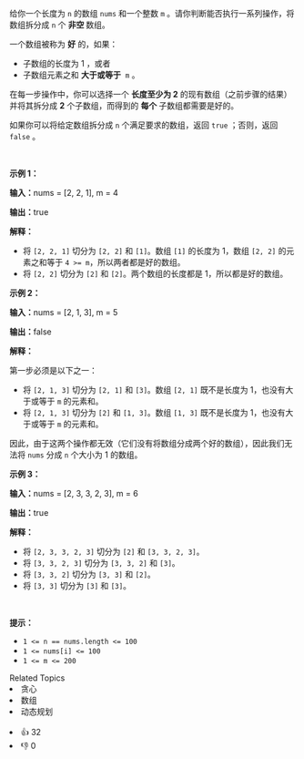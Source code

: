 <p>给你一个长度为 <code>n</code> 的数组 <code>nums</code> 和一个整数 <code>m</code> 。请你判断能否执行一系列操作，将数组拆分成 <code>n</code> 个 <strong>非空 </strong>数组。</p>

<p>一个数组被称为 <strong>好</strong> 的，如果：</p>

<ul> 
 <li>子数组的长度为 1 ，或者</li> 
 <li>子数组元素之和 <strong>大于或等于</strong>&nbsp; <code>m</code> 。</li> 
</ul>

<p>在每一步操作中，你可以选择一个 <strong>长度至少为 2</strong> 的现有数组（之前步骤的结果） 并将其拆分成 <strong>2</strong> 个子数组，而得到的 <strong>每个</strong> 子数组都需要是好的。</p>

<p>如果你可以将给定数组拆分成 <code>n</code> 个满足要求的数组，返回 <code>true</code><em> </em>；否则，返回 <code>false</code> 。</p>

<p>&nbsp;</p>

<p><strong class="example">示例 1：</strong></p>

<div class="example-block"> 
 <p><span class="example-io"><b>输入：</b>nums = [2, 2, 1], m = 4</span></p> 
</div>

<p><span class="example-io"><b>输出：</b>true</span></p>

<p><strong>解释：</strong></p>

<ul> 
 <li>将 <code>[2, 2, 1]</code> <span class="example-io">切分为</span> <code>[2, 2]</code> 和&nbsp;<code>[1]</code>。数组 <code>[1]</code> 的长度为 1，数组 <code>[2, 2]</code> 的元素之和等于 <code>4 &gt;= m</code>，所以两者都是好的数组。</li> 
 <li>将 <code>[2, 2]</code> <span class="example-io">切分为</span> <code>[2]</code> 和&nbsp;<code>[2]</code>。两个数组的长度都是 1，所以都是好的数组。</li> 
</ul>

<p><strong class="example">示例 2：</strong></p>

<div class="example-block"> 
 <p><span class="example-io"><b>输入：</b></span><span class="example-io">nums = [2, 1, 3], m = 5</span></p> 
</div>

<p><span class="example-io"><b>输出：</b></span><span class="example-io">false</span></p>

<p><strong>解释：</strong></p>

<p>第一步必须是以下之一：</p>

<ul> 
 <li>将&nbsp;<code>[2, 1, 3]</code> <span class="example-io">切分为</span> <code>[2, 1]</code> 和&nbsp;<code>[3]</code>。数组&nbsp;<code>[2, 1]</code> 既不是长度为 1，也没有大于或等于 <code>m</code> 的元素和。</li> 
 <li>将 <code>[2, 1, 3]</code> <span class="example-io">切分为</span> <code>[2]</code> 和 <code>[1, 3]</code>。数组&nbsp;<code>[1, 3]</code> 既不是长度为 1，也没有大于或等于 <code>m</code> 的元素和。</li> 
</ul>

<p>因此，由于这两个操作都无效（它们没有将数组分成两个好的数组），因此我们无法将 <code>nums</code> 分成 <code>n</code> 个大小为 1 的数组。</p>

<p><strong class="example">示例 3：</strong></p>

<div class="example-block"> 
 <p><span class="example-io"><b>输入：</b></span><span class="example-io">nums = [2, 3, 3, 2, 3], m = 6</span></p> 
</div>

<p><span class="example-io"><b>输出：</b></span><span class="example-io">true</span></p>

<p><strong>解释：</strong></p>

<ul> 
 <li><span class="example-io">将&nbsp;<code>[2, 3, 3, 2, 3]</code>&nbsp;切分为&nbsp;<code>[2]</code> 和&nbsp;<code>[3, 3, 2, 3]</code>。</span></li> 
 <li><span class="example-io">将 <code>[3, 3, 2, 3]</code> 切分为 <code>[3, 3, 2]</code> 和 <code>[3]</code>。</span></li> 
 <li><span class="example-io">将 <code>[3, 3, 2]</code> 切分为 <code>[3, 3]</code> 和 <code>[2]</code>。</span></li> 
 <li><span class="example-io">将 <code>[3, 3]</code> 切分为 <code>[3]</code> 和 <code>[3]</code>。</span></li> 
</ul>

<p>&nbsp;</p>

<p><strong>提示：</strong></p>

<ul> 
 <li><code>1 &lt;= n == nums.length &lt;= 100</code></li> 
 <li><code>1 &lt;= nums[i] &lt;= 100</code></li> 
 <li><code>1 &lt;= m &lt;= 200</code></li> 
</ul>

<div><div>Related Topics</div><div><li>贪心</li><li>数组</li><li>动态规划</li></div></div><br><div><li>👍 32</li><li>👎 0</li></div>